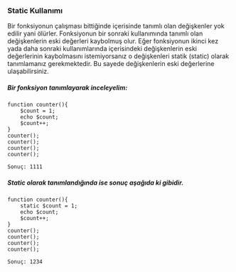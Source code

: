 ### Static Kullanımı
Bir fonksiyonun çalışması bittiğinde içerisinde tanımlı olan değişkenler yok edilir yani ölürler. Fonksiyonun bir sonraki kullanımında tanımlı olan değişkenlerin eski değerleri kaybolmuş olur. Eğer fonksiyonun ikinci kez yada daha sonraki kullanımlarında içerisindeki değişkenlerin eski değerlerinin kaybolmasını istemiyorsanız o değişkenleri statik (static) olarak tanımlamanız gerekmektedir. Bu sayede değişkenlerin eski değerlerine ulaşabilirsiniz.

##### Bir fonksiyon tanımlayarak inceleyelim:
```
function counter(){
    $count = 1;
    echo $count;
    $count++;
}
counter();
counter();
counter();
counter();
```
```
Sonuç: 1111
```
##### Static olarak tanımlandığında ise sonuç aşağıda ki gibidir.
```
function counter(){
    static $count = 1;
    echo $count;
    $count++;
}
counter();
counter();
counter();
counter();
```
```
Sonuç: 1234
```
